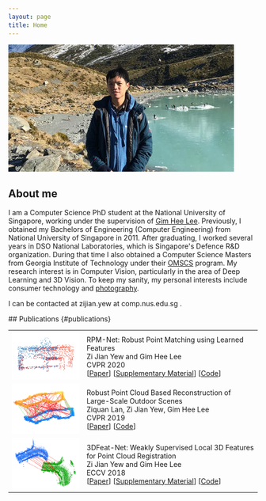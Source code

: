 ```yaml
---
layout: page
title: Home
---
```


![alt text](assets/img-6364.jpg "Photo of me")

## About me
I am a Computer Science PhD student at the National University of Singapore, working under the supervision of [Gim Hee Lee](https://sites.google.com/site/gimheelee/).  Previously, I obtained my Bachelors of Engineering (Computer Engineering) from National University of Singapore in 2011. After graduating, I worked several years in DSO National Laboratories, which is Singapore's Defence R&D organization. During that time I also obtained a Computer Science Masters from Georgia Institute of Technology under their [OMSCS](http://www.omscs.gatech.edu) program.  My research interest is in Computer Vision, particularly in the area of Deep Learning and 3D Vision. To keep my sanity, my personal interests include consumer technology and [photography](photography).

<p>I can be contacted at zijian.yew at comp.nus.edu.sg .</p>
## Publications {#publications}
<table>
  <tr>
		<td width="30%">
			<img src="assets/rpmnet.png">
		</td>
		<td width="70%">
			<div class="pub-title">
				RPM-Net: Robust Point Matching using Learned Features
			</div>
			<div class="pub-details">
				Zi Jian Yew and Gim Hee Lee<br/>
				CVPR 2020
			</div>
			<div class="pub-details">
				[<a href="https://arxiv.org/pdf/2003.13479.pdf">Paper</a>]
				[<a href="https://arxiv.org/src/2003.13479v1/anc/supplementary.pdf">Supplementary Material</a>]
				[<a href="https://github.com/yewzijian/RPMNet">Code</a>]
			</div>
		</td>
	</tr>
	<tr>
		<td width="30%">
			<img src="assets/robustrecon.png">
		</td>
		<td width="70%">
			<div class="pub-title">
				Robust Point Cloud Based Reconstruction of Large-Scale Outdoor Scenes
			</div>
			<div class="pub-details">
				Ziquan Lan, Zi Jian Yew, Gim Hee Lee<br/>
				CVPR 2019
			</div>
			<div class="pub-details">
				[<a href="https://arxiv.org/pdf/1905.09634">Paper</a>]
				[<a href="https://github.com/ziquan111/RobustPCLReconstruction">Code</a>]
			</div>
		</td>
	</tr>
	<tr>
		<td width="30%">
			<img src="assets/3dfeatnet.png">
		</td>
		<td width="70%">
			<div class="pub-title">
				3DFeat-Net: Weakly Supervised Local 3D Features for Point Cloud Registration
			</div>
			<div class="pub-details">
				Zi Jian Yew and Gim Hee Lee<br/>
				ECCV 2018
			</div>
			<div class="pub-details">
				[<a href="https://arxiv.org/pdf/1807.09413">Paper</a>]
				[<a href="https://arxiv.org/src/1807.09413v1/anc/supplementary.pdf">Supplementary Material</a>]
				[<a href="https://github.com/yewzijian/3DFeatNet">Code</a>]
			</div>
		</td>
	</tr>
</table>